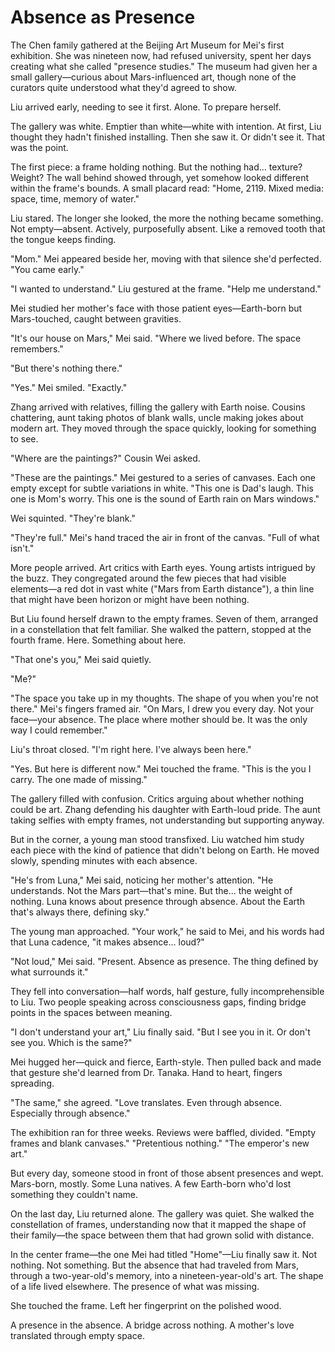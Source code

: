 # Absence as Presence

The Chen family gathered at the Beijing Art Museum for Mei's first exhibition. She was nineteen now, had refused university, spent her days creating what she called "presence studies." The museum had given her a small gallery—curious about Mars-influenced art, though none of the curators quite understood what they'd agreed to show.

Liu arrived early, needing to see it first. Alone. To prepare herself.

The gallery was white. Emptier than white—white with intention. At first, Liu thought they hadn't finished installing. Then she saw it. Or didn't see it. That was the point.

The first piece: a frame holding nothing. But the nothing had... texture? Weight? The wall behind showed through, yet somehow looked different within the frame's bounds. A small placard read: "Home, 2119. Mixed media: space, time, memory of water."

Liu stared. The longer she looked, the more the nothing became something. Not empty—absent. Actively, purposefully absent. Like a removed tooth that the tongue keeps finding.

"Mom." Mei appeared beside her, moving with that silence she'd perfected. "You came early."

"I wanted to understand." Liu gestured at the frame. "Help me understand."

Mei studied her mother's face with those patient eyes—Earth-born but Mars-touched, caught between gravities.

"It's our house on Mars," Mei said. "Where we lived before. The space remembers."

"But there's nothing there."

"Yes." Mei smiled. "Exactly."

Zhang arrived with relatives, filling the gallery with Earth noise. Cousins chattering, aunt taking photos of blank walls, uncle making jokes about modern art. They moved through the space quickly, looking for something to see.

"Where are the paintings?" Cousin Wei asked.

"These are the paintings." Mei gestured to a series of canvases. Each one empty except for subtle variations in white. "This one is Dad's laugh. This one is Mom's worry. This one is the sound of Earth rain on Mars windows."

Wei squinted. "They're blank."

"They're full." Mei's hand traced the air in front of the canvas. "Full of what isn't."

More people arrived. Art critics with Earth eyes. Young artists intrigued by the buzz. They congregated around the few pieces that had visible elements—a red dot in vast white ("Mars from Earth distance"), a thin line that might have been horizon or might have been nothing.

But Liu found herself drawn to the empty frames. Seven of them, arranged in a constellation that felt familiar. She walked the pattern, stopped at the fourth frame. Here. Something about here.

"That one's you," Mei said quietly.

"Me?"

"The space you take up in my thoughts. The shape of you when you're not there." Mei's fingers framed air. "On Mars, I drew you every day. Not your face—your absence. The place where mother should be. It was the only way I could remember."

Liu's throat closed. "I'm right here. I've always been here."

"Yes. But here is different now." Mei touched the frame. "This is the you I carry. The one made of missing."

The gallery filled with confusion. Critics arguing about whether nothing could be art. Zhang defending his daughter with Earth-loud pride. The aunt taking selfies with empty frames, not understanding but supporting anyway.

But in the corner, a young man stood transfixed. Liu watched him study each piece with the kind of patience that didn't belong on Earth. He moved slowly, spending minutes with each absence.

"He's from Luna," Mei said, noticing her mother's attention. "He understands. Not the Mars part—that's mine. But the... the weight of nothing. Luna knows about presence through absence. About the Earth that's always there, defining sky."

The young man approached. "Your work," he said to Mei, and his words had that Luna cadence, "it makes absence... loud?"

"Not loud," Mei said. "Present. Absence as presence. The thing defined by what surrounds it."

They fell into conversation—half words, half gesture, fully incomprehensible to Liu. Two people speaking across consciousness gaps, finding bridge points in the spaces between meaning.

"I don't understand your art," Liu finally said. "But I see you in it. Or don't see you. Which is the same?"

Mei hugged her—quick and fierce, Earth-style. Then pulled back and made that gesture she'd learned from Dr. Tanaka. Hand to heart, fingers spreading.

"The same," she agreed. "Love translates. Even through absence. Especially through absence."

The exhibition ran for three weeks. Reviews were baffled, divided. "Empty frames and blank canvases." "Pretentious nothing." "The emperor's new art."

But every day, someone stood in front of those absent presences and wept. Mars-born, mostly. Some Luna natives. A few Earth-born who'd lost something they couldn't name.

On the last day, Liu returned alone. The gallery was quiet. She walked the constellation of frames, understanding now that it mapped the shape of their family—the space between them that had grown solid with distance.

In the center frame—the one Mei had titled "Home"—Liu finally saw it. Not nothing. Not something. But the absence that had traveled from Mars, through a two-year-old's memory, into a nineteen-year-old's art. The shape of a life lived elsewhere. The presence of what was missing.

She touched the frame. Left her fingerprint on the polished wood.

A presence in the absence. A bridge across nothing. A mother's love translated through empty space.